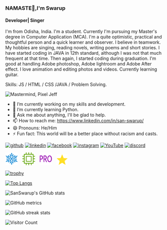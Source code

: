 ### NAMASTE🙏,I'm Swarup
#### Developer| Singer
I'm from Odisha, India. I'm a student. Currently I'm pursuing my Master's degree in Computer Application (MCA). I'm a quite optimistic, practical and thoughtful person and a quick learner and observer. I believe in teamwork. My hobbies are singing, reading novels, writing poems and short stories. I have started coding in JAVA in 12th standard, although I was not that much frequent at that time. Then again, I started coding during graduation. I'm good at handling Adobe photoshop, Adobe lightroom and Adobe After effect. I love animation and editing photos and videos. Currently learning guitar.

Skills: JS / HTML / CSS /JAVA / Problem Solving.

![Mastermind, Pixel Jeff](https://user-images.githubusercontent.com/122181079/211220308-a18353fd-b30b-4b84-b52f-7d441debd981.gif)

- 🔭 I’m currently working on my skills and development. 
- 🌱 I’m currently learning Python. 
- 💬 Ask me about anything, I'll be glad to help. 
- 📫 How to reach me: https://www.linkedin.com/in/san-swarup/ 
- 😄 Pronouns: He/Him 
- ⚡ Fun fact: This world will be a better place without racism and casts. 


[<img src='https://cdn.jsdelivr.net/npm/simple-icons@3.0.1/icons/github.svg' alt='github' height='40'>](https://github.com/SanSwarup)  [<img src='https://cdn.jsdelivr.net/npm/simple-icons@3.0.1/icons/linkedin.svg' alt='linkedin' height='40'>](https://www.linkedin.com/in/san-swarup/)  [<img src='https://cdn.jsdelivr.net/npm/simple-icons@3.0.1/icons/facebook.svg' alt='facebook' height='40'>](https://www.facebook.com/profile.php?id=100058545522156)  [<img src='https://cdn.jsdelivr.net/npm/simple-icons@3.0.1/icons/instagram.svg' alt='instagram' height='40'>](https://www.instagram.com/l__swarup__l/)  [<img src='https://cdn.jsdelivr.net/npm/simple-icons@3.0.1/icons/youtube.svg' alt='YouTube' height='40'>](https://www.youtube.com/channel/@sanswarup3198)  [<img src='https://cdn.jsdelivr.net/npm/simple-icons@3.0.1/icons/discord.svg' alt='discord' height='40'>](https://discord.com/channels/@me)  

<a href='https://archiveprogram.github.com/'><img src='https://raw.githubusercontent.com/acervenky/animated-github-badges/master/assets/acbadge.gif' width='40' height='40'></a> <a href='https://docs.github.com/en/developers'><img src='https://raw.githubusercontent.com/acervenky/animated-github-badges/master/assets/devbadge.gif' width='40' height='40'></a> <a href='https://github.com/pricing'><img src='https://raw.githubusercontent.com/acervenky/animated-github-badges/master/assets/pro.gif' width='40' height='40'></a> <a href='https://stars.github.com/'><img src='https://raw.githubusercontent.com/acervenky/animated-github-badges/master/assets/starbadge.gif' width='35' height='35'></a> 

[![trophy](https://github-profile-trophy.vercel.app/?username=SanSwarup)](https://github.com/ryo-ma/github-profile-trophy)

[![Top Langs](https://github-readme-stats.vercel.app/api/top-langs/?username=SanSwarup)](https://github.com/anuraghazra/github-readme-stats)

![SanSwarup's GitHub stats](https://github-readme-stats.vercel.app/api?username=anuraghazra&theme=transparent_icons=true)

![GitHub metrics](https://metrics.lecoq.io/SanSwarup)  

![GitHub streak stats](https://streak-stats.demolab.com/?user=SanSwarup)  

![Visitor Count](https://profile-counter.glitch.me/{SanSwarup}/count.svg)  
